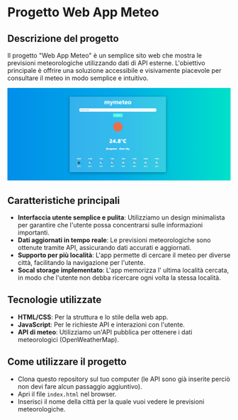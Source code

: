 # Progetto Web App Meteo

## Descrizione del progetto

Il progetto "Web App Meteo" è un semplice sito web che mostra le previsioni meteorologiche utilizzando dati di API esterne. L'obiettivo principale è offrire una soluzione accessibile e visivamente piacevole per consultare il meteo in modo semplice e intuitivo.

![immagine illustrativa](img/image.png)

## Caratteristiche principali

- **Interfaccia utente semplice e pulita**: Utilizziamo un design minimalista per garantire che l'utente possa concentrarsi sulle informazioni importanti.
- **Dati aggiornati in tempo reale**: Le previsioni meteorologiche sono ottenute tramite API, assicurando dati accurati e aggiornati.
- **Supporto per più località**: L'app permette di cercare il meteo per diverse città, facilitando la navigazione per l'utente.
- **Socal storage implementato**: L'app memorizza l' ultima località cercata, in modo che l'utente non debba ricercare ogni volta la stessa località.

## Tecnologie utilizzate

- **HTML/CSS**: Per la struttura e lo stile della web app.
- **JavaScript**: Per le richieste API e interazioni con l'utente.
- **API di meteo**: Utilizziamo un'API pubblica per ottenere i dati meteorologici (OpenWeatherMap).

## Come utilizzare il progetto

- Clona questo repository sul tuo computer (le API sono già inserite perciò non devi fare alcun passaggio aggiuntivo).
- Apri il file `index.html` nel browser.
- Inserisci il nome della città per la quale vuoi vedere le previsioni meteorologiche.
